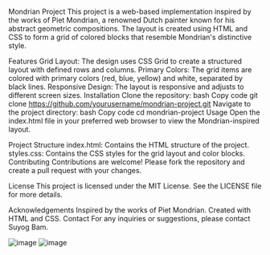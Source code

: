 Mondrian Project
This project is a web-based implementation inspired by the works of Piet Mondrian, a renowned Dutch painter known for his abstract geometric compositions. The layout is created using HTML and CSS to form a grid of colored blocks that resemble Mondrian's distinctive style.

Features
Grid Layout: The design uses CSS Grid to create a structured layout with defined rows and columns.
Primary Colors: The grid items are colored with primary colors (red, blue, yellow) and white, separated by black lines.
Responsive Design: The layout is responsive and adjusts to different screen sizes.
Installation
Clone the repository:
bash
Copy code
git clone https://github.com/yourusername/mondrian-project.git
Navigate to the project directory:
bash
Copy code
cd mondrian-project
Usage
Open the index.html file in your preferred web browser to view the Mondrian-inspired layout.

Project Structure
index.html: Contains the HTML structure of the project.
styles.css: Contains the CSS styles for the grid layout and color blocks.
Contributing
Contributions are welcome! Please fork the repository and create a pull request with your changes.

License
This project is licensed under the MIT License. See the LICENSE file for more details.

Acknowledgements
Inspired by the works of Piet Mondrian.
Created with HTML and CSS.
Contact
For any inquiries or suggestions, please contact Suyog Bam.

![image](https://github.com/direwolfsb/Mondrian-Art-Grid/assets/111383273/e764b498-cb08-4c77-a971-aff47bfaada7)
![image](https://github.com/direwolfsb/Mondrian-Art-Grid/assets/111383273/e23174c8-fd73-4ebb-b678-9b188c0ac625)

